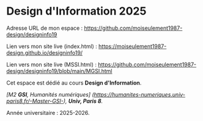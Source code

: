 # Design d'Information 2025 

Adresse URL de mon espace : https://github.com/moiseulement1987-design/designinfo19

Lien vers mon site live (index.html) : https://moiseulement1987-design.github.io/designinfo19/ 

Lien vers mon site live (MSSI.html) : https://github.com/moiseulement1987-design/designinfo19/blob/main/MGSI.html

Cet espace est dédié au cours **Design d'Information**.

*[M2 **GSI**, Humanités numériques] (https://humanites-numeriques.univ-paris8.fr/-Master-GSI-), **Univ, Paris 8**.*

Année universitaire : 2025-2026.
